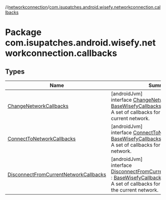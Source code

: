 //[networkconnection](../../index.md)/[com.isupatches.android.wisefy.networkconnection.callbacks](index.md)

# Package com.isupatches.android.wisefy.networkconnection.callbacks

## Types

| Name | Summary |
|---|---|
| [ChangeNetworkCallbacks](-change-network-callbacks/index.md) | [androidJvm]<br>interface [ChangeNetworkCallbacks](-change-network-callbacks/index.md) : [BaseWisefyCallbacks](../../../core/core/com.isupatches.android.wisefy.core.base/-base-wisefy-callbacks/index.md)<br>A set of callbacks for changing the current network. |
| [ConnectToNetworkCallbacks](-connect-to-network-callbacks/index.md) | [androidJvm]<br>interface [ConnectToNetworkCallbacks](-connect-to-network-callbacks/index.md) : [BaseWisefyCallbacks](../../../core/core/com.isupatches.android.wisefy.core.base/-base-wisefy-callbacks/index.md)<br>A set of callbacks for connecting to a network. |
| [DisconnectFromCurrentNetworkCallbacks](-disconnect-from-current-network-callbacks/index.md) | [androidJvm]<br>interface [DisconnectFromCurrentNetworkCallbacks](-disconnect-from-current-network-callbacks/index.md) : [BaseWisefyCallbacks](../../../core/core/com.isupatches.android.wisefy.core.base/-base-wisefy-callbacks/index.md)<br>A set of callbacks for disconnecting from the current network. |
